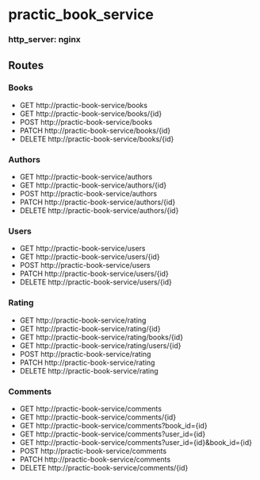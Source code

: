 # practic_book_service

### http_server: nginx
## Routes
### Books
* GET http://practic-book-service/books
* GET http://practic-book-service/books/{id}
* POST http://practic-book-service/books
* PATCH http://practic-book-service/books/{id}
* DELETE http://practic-book-service/books/{id}
### Authors
* GET http://practic-book-service/authors
* GET http://practic-book-service/authors/{id}
* POST http://practic-book-service/authors
* PATCH http://practic-book-service/authors/{id}
* DELETE http://practic-book-service/authors/{id}
### Users
* GET http://practic-book-service/users
* GET http://practic-book-service/users/{id}
* POST http://practic-book-service/users
* PATCH http://practic-book-service/users/{id}
* DELETE http://practic-book-service/users/{id}
### Rating
* GET http://practic-book-service/rating
* GET http://practic-book-service/rating/{id}
* GET http://practic-book-service/rating/books/{id}
* GET http://practic-book-service/rating/users/{id}
* POST http://practic-book-service/rating
* PATCH http://practic-book-service/rating
* DELETE http://practic-book-service/rating
### Comments
* GET http://practic-book-service/comments
* GET http://practic-book-service/comments/{id}
* GET http://practic-book-service/comments?book_id={id}
* GET http://practic-book-service/comments?user_id={id}
* GET http://practic-book-service/comments?user_id={id}&book_id={id}
* POST http://practic-book-service/comments
* PATCH http://practic-book-service/comments
* DELETE http://practic-book-service/comments/{id}